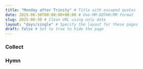 ```yaml
---
title: "Monday after Trinity" # Title with escaped quotes
date: 2025-06-30T00:00:00+00:00 # Use-MM-DDTHH:MM format
slug: 2025-06-30 # Clean URL using only date
layout: "days/single" # Specify the layout for these pages
draft: false # Set to true to hide the page
---
```


### Collect


### Hymn